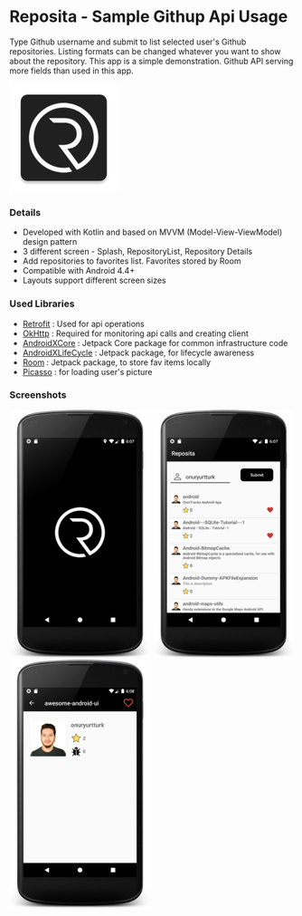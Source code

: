 # Reposita - Sample Githup Api Usage

Type Github username and submit to list selected user's Github repositories. Listing formats can be changed whatever you want to show about the repository. This app is a simple demonstration. Github API serving more fields than used in this app. 

![alt text](https://github.com/onuryurtturk/Reposita/blob/master/app/src/main/res/mipmap-xxxhdpi/ic_launcher.png "Logo")

### Details

- Developed with Kotlin and based on MVVM (Model-View-ViewModel) design pattern
- 3 different screen - Splash, RepositoryList, Repository Details  
- Add repositories to favorites list. Favorites stored by Room
- Compatible with Android 4.4+
- Layouts support different screen sizes

### Used Libraries

- [Retrofit](https://github.com/square/retrofit)  : Used for api operations
- [OkHttp](https://github.com/square/okhttp) : Required for monitoring api calls and creating client
- [AndroidXCore](https://developer.android.com/jetpack/androidx/releases/core) : Jetpack Core package for common infrastructure code
- [AndroidXLifeCycle](https://developer.android.com/jetpack/androidx/releases/lifecycle) : Jetpack package, for lifecycle awareness
- [Room](https://developer.android.com/jetpack/androidx/releases/room) : Jetpack package, to store fav items locally
- [Picasso](https://square.github.io/picasso/) : for loading user's picture

### Screenshots

<img src="https://github.com/onuryurtturk/Reposita/blob/master/screenshots/ss1.png" width="250"> <img src="https://github.com/onuryurtturk/Reposita/blob/master/screenshots/ss2.png" width="250">  <img src="https://github.com/onuryurtturk/Reposita/blob/master/screenshots/ss3.png" width="250"> 
